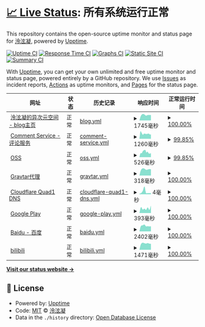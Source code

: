 # [📈 Live Status](https://status.lxnchan.cn): <!--live status--> **所有系统运行正常**

This repository contains the open-source uptime monitor and status page for [泠泫凝](https://LxnChan.cn), powered by [Upptime](https://github.com/upptime/upptime).

[![Uptime CI](https://github.com/LxnChan/status/workflows/Uptime%20CI/badge.svg)](https://github.com/LxnChan/status/actions?query=workflow%3A%22Uptime+CI%22)
[![Response Time CI](https://github.com/LxnChan/status/workflows/Response%20Time%20CI/badge.svg)](https://github.com/LxnChan/status/actions?query=workflow%3A%22Response+Time+CI%22)
[![Graphs CI](https://github.com/LxnChan/status/workflows/Graphs%20CI/badge.svg)](https://github.com/LxnChan/status/actions?query=workflow%3A%22Graphs+CI%22)
[![Static Site CI](https://github.com/LxnChan/status/workflows/Static%20Site%20CI/badge.svg)](https://github.com/LxnChan/status/actions?query=workflow%3A%22Static+Site+CI%22)
[![Summary CI](https://github.com/LxnChan/status/workflows/Summary%20CI/badge.svg)](https://github.com/LxnChan/status/actions?query=workflow%3A%22Summary+CI%22)

With [Upptime](https://upptime.js.org), you can get your own unlimited and free uptime monitor and status page, powered entirely by a GitHub repository. We use [Issues](https://github.com/LxnChan/status/issues) as incident reports, [Actions](https://github.com/LxnChan/status/actions) as uptime monitors, and [Pages](https://status.lxnchan.cn) for the status page.

<!--start: status pages-->
<!-- This summary is generated by Upptime (https://github.com/upptime/upptime) -->
<!-- Do not edit this manually, your changes will be overwritten -->
<!-- prettier-ignore -->
| 网址 | 状态 | 历史记录 | 响应时间 | 正常运行时间 |
| --- | ------ | ------- | ------------- | ------ |
| <img alt="" src="https://icons.duckduckgo.com/ip3/lxnchan.cn.ico" height="13"> [泠泫凝的异次元空间 - blog主页](https://lxnchan.cn) | 正常 | [blog.yml](https://github.com/LxnChan/status/commits/HEAD/history/blog.yml) | <details><summary><img alt="响应时间图表" src="./graphs/blog/response-time-week.png" height="20"> 1745毫秒</summary><br><a href="https://status.lxnchan.cn/history/blog"><img alt="响应时间 1669" src="https://img.shields.io/endpoint?url=https%3A%2F%2Fraw.githubusercontent.com%2FLxnChan%2Fstatus%2FHEAD%2Fapi%2Fblog%2Fresponse-time.json"></a><br><a href="https://status.lxnchan.cn/history/blog"><img alt="24 小时响应时间 1550" src="https://img.shields.io/endpoint?url=https%3A%2F%2Fraw.githubusercontent.com%2FLxnChan%2Fstatus%2FHEAD%2Fapi%2Fblog%2Fresponse-time-day.json"></a><br><a href="https://status.lxnchan.cn/history/blog"><img alt="7 天响应时间 1745" src="https://img.shields.io/endpoint?url=https%3A%2F%2Fraw.githubusercontent.com%2FLxnChan%2Fstatus%2FHEAD%2Fapi%2Fblog%2Fresponse-time-week.json"></a><br><a href="https://status.lxnchan.cn/history/blog"><img alt="30 天响应时间 1669" src="https://img.shields.io/endpoint?url=https%3A%2F%2Fraw.githubusercontent.com%2FLxnChan%2Fstatus%2FHEAD%2Fapi%2Fblog%2Fresponse-time-month.json"></a><br><a href="https://status.lxnchan.cn/history/blog"><img alt="1 年响应时间 1669" src="https://img.shields.io/endpoint?url=https%3A%2F%2Fraw.githubusercontent.com%2FLxnChan%2Fstatus%2FHEAD%2Fapi%2Fblog%2Fresponse-time-year.json"></a></details> | <details><summary><a href="https://status.lxnchan.cn/history/blog">100.00%</a></summary><a href="https://status.lxnchan.cn/history/blog"><img alt="正常运行时间 100.00%" src="https://img.shields.io/endpoint?url=https%3A%2F%2Fraw.githubusercontent.com%2FLxnChan%2Fstatus%2FHEAD%2Fapi%2Fblog%2Fuptime.json"></a><br><a href="https://status.lxnchan.cn/history/blog"><img alt="24 小时正常运行时间 100.00%" src="https://img.shields.io/endpoint?url=https%3A%2F%2Fraw.githubusercontent.com%2FLxnChan%2Fstatus%2FHEAD%2Fapi%2Fblog%2Fuptime-day.json"></a><br><a href="https://status.lxnchan.cn/history/blog"><img alt="7 天正常运行时间 100.00%" src="https://img.shields.io/endpoint?url=https%3A%2F%2Fraw.githubusercontent.com%2FLxnChan%2Fstatus%2FHEAD%2Fapi%2Fblog%2Fuptime-week.json"></a><br><a href="https://status.lxnchan.cn/history/blog"><img alt="30 天正常运行时间 100.00%" src="https://img.shields.io/endpoint?url=https%3A%2F%2Fraw.githubusercontent.com%2FLxnChan%2Fstatus%2FHEAD%2Fapi%2Fblog%2Fuptime-month.json"></a><br><a href="https://status.lxnchan.cn/history/blog"><img alt="1 年正常运行时间 100.00%" src="https://img.shields.io/endpoint?url=https%3A%2F%2Fraw.githubusercontent.com%2FLxnChan%2Fstatus%2FHEAD%2Fapi%2Fblog%2Fuptime-year.json"></a></details>
| <img alt="" src="https://icons.duckduckgo.com/ip3/comment.lxnchan.cn.ico" height="13"> [Comment Service - 评论服务](https://comment.lxnchan.cn) | 正常 | [comment-service.yml](https://github.com/LxnChan/status/commits/HEAD/history/comment-service.yml) | <details><summary><img alt="响应时间图表" src="./graphs/comment-service/response-time-week.png" height="20"> 1260毫秒</summary><br><a href="https://status.lxnchan.cn/history/comment-service"><img alt="响应时间 1235" src="https://img.shields.io/endpoint?url=https%3A%2F%2Fraw.githubusercontent.com%2FLxnChan%2Fstatus%2FHEAD%2Fapi%2Fcomment-service%2Fresponse-time.json"></a><br><a href="https://status.lxnchan.cn/history/comment-service"><img alt="24 小时响应时间 1442" src="https://img.shields.io/endpoint?url=https%3A%2F%2Fraw.githubusercontent.com%2FLxnChan%2Fstatus%2FHEAD%2Fapi%2Fcomment-service%2Fresponse-time-day.json"></a><br><a href="https://status.lxnchan.cn/history/comment-service"><img alt="7 天响应时间 1260" src="https://img.shields.io/endpoint?url=https%3A%2F%2Fraw.githubusercontent.com%2FLxnChan%2Fstatus%2FHEAD%2Fapi%2Fcomment-service%2Fresponse-time-week.json"></a><br><a href="https://status.lxnchan.cn/history/comment-service"><img alt="30 天响应时间 1235" src="https://img.shields.io/endpoint?url=https%3A%2F%2Fraw.githubusercontent.com%2FLxnChan%2Fstatus%2FHEAD%2Fapi%2Fcomment-service%2Fresponse-time-month.json"></a><br><a href="https://status.lxnchan.cn/history/comment-service"><img alt="1 年响应时间 1235" src="https://img.shields.io/endpoint?url=https%3A%2F%2Fraw.githubusercontent.com%2FLxnChan%2Fstatus%2FHEAD%2Fapi%2Fcomment-service%2Fresponse-time-year.json"></a></details> | <details><summary><a href="https://status.lxnchan.cn/history/comment-service">99.85%</a></summary><a href="https://status.lxnchan.cn/history/comment-service"><img alt="正常运行时间 99.65%" src="https://img.shields.io/endpoint?url=https%3A%2F%2Fraw.githubusercontent.com%2FLxnChan%2Fstatus%2FHEAD%2Fapi%2Fcomment-service%2Fuptime.json"></a><br><a href="https://status.lxnchan.cn/history/comment-service"><img alt="24 小时正常运行时间 100.00%" src="https://img.shields.io/endpoint?url=https%3A%2F%2Fraw.githubusercontent.com%2FLxnChan%2Fstatus%2FHEAD%2Fapi%2Fcomment-service%2Fuptime-day.json"></a><br><a href="https://status.lxnchan.cn/history/comment-service"><img alt="7 天正常运行时间 99.85%" src="https://img.shields.io/endpoint?url=https%3A%2F%2Fraw.githubusercontent.com%2FLxnChan%2Fstatus%2FHEAD%2Fapi%2Fcomment-service%2Fuptime-week.json"></a><br><a href="https://status.lxnchan.cn/history/comment-service"><img alt="30 天正常运行时间 99.65%" src="https://img.shields.io/endpoint?url=https%3A%2F%2Fraw.githubusercontent.com%2FLxnChan%2Fstatus%2FHEAD%2Fapi%2Fcomment-service%2Fuptime-month.json"></a><br><a href="https://status.lxnchan.cn/history/comment-service"><img alt="1 年正常运行时间 99.65%" src="https://img.shields.io/endpoint?url=https%3A%2F%2Fraw.githubusercontent.com%2FLxnChan%2Fstatus%2FHEAD%2Fapi%2Fcomment-service%2Fuptime-year.json"></a></details>
| <img alt="" src="https://icons.duckduckgo.com/ip3/bucket.lxnchan.cn.ico" height="13"> [OSS](https://bucket.lxnchan.cn/robots.txt) | 正常 | [oss.yml](https://github.com/LxnChan/status/commits/HEAD/history/oss.yml) | <details><summary><img alt="响应时间图表" src="./graphs/oss/response-time-week.png" height="20"> 526毫秒</summary><br><a href="https://status.lxnchan.cn/history/oss"><img alt="响应时间 570" src="https://img.shields.io/endpoint?url=https%3A%2F%2Fraw.githubusercontent.com%2FLxnChan%2Fstatus%2FHEAD%2Fapi%2Foss%2Fresponse-time.json"></a><br><a href="https://status.lxnchan.cn/history/oss"><img alt="24 小时响应时间 559" src="https://img.shields.io/endpoint?url=https%3A%2F%2Fraw.githubusercontent.com%2FLxnChan%2Fstatus%2FHEAD%2Fapi%2Foss%2Fresponse-time-day.json"></a><br><a href="https://status.lxnchan.cn/history/oss"><img alt="7 天响应时间 526" src="https://img.shields.io/endpoint?url=https%3A%2F%2Fraw.githubusercontent.com%2FLxnChan%2Fstatus%2FHEAD%2Fapi%2Foss%2Fresponse-time-week.json"></a><br><a href="https://status.lxnchan.cn/history/oss"><img alt="30 天响应时间 570" src="https://img.shields.io/endpoint?url=https%3A%2F%2Fraw.githubusercontent.com%2FLxnChan%2Fstatus%2FHEAD%2Fapi%2Foss%2Fresponse-time-month.json"></a><br><a href="https://status.lxnchan.cn/history/oss"><img alt="1 年响应时间 570" src="https://img.shields.io/endpoint?url=https%3A%2F%2Fraw.githubusercontent.com%2FLxnChan%2Fstatus%2FHEAD%2Fapi%2Foss%2Fresponse-time-year.json"></a></details> | <details><summary><a href="https://status.lxnchan.cn/history/oss">99.85%</a></summary><a href="https://status.lxnchan.cn/history/oss"><img alt="正常运行时间 99.66%" src="https://img.shields.io/endpoint?url=https%3A%2F%2Fraw.githubusercontent.com%2FLxnChan%2Fstatus%2FHEAD%2Fapi%2Foss%2Fuptime.json"></a><br><a href="https://status.lxnchan.cn/history/oss"><img alt="24 小时正常运行时间 100.00%" src="https://img.shields.io/endpoint?url=https%3A%2F%2Fraw.githubusercontent.com%2FLxnChan%2Fstatus%2FHEAD%2Fapi%2Foss%2Fuptime-day.json"></a><br><a href="https://status.lxnchan.cn/history/oss"><img alt="7 天正常运行时间 99.85%" src="https://img.shields.io/endpoint?url=https%3A%2F%2Fraw.githubusercontent.com%2FLxnChan%2Fstatus%2FHEAD%2Fapi%2Foss%2Fuptime-week.json"></a><br><a href="https://status.lxnchan.cn/history/oss"><img alt="30 天正常运行时间 99.66%" src="https://img.shields.io/endpoint?url=https%3A%2F%2Fraw.githubusercontent.com%2FLxnChan%2Fstatus%2FHEAD%2Fapi%2Foss%2Fuptime-month.json"></a><br><a href="https://status.lxnchan.cn/history/oss"><img alt="1 年正常运行时间 99.66%" src="https://img.shields.io/endpoint?url=https%3A%2F%2Fraw.githubusercontent.com%2FLxnChan%2Fstatus%2FHEAD%2Fapi%2Foss%2Fuptime-year.json"></a></details>
| <img alt="" src="https://icons.duckduckgo.com/ip3/gravatar.arlxn.top.ico" height="13"> [Gravtar代理](https://gravatar.arlxn.top) | 正常 | [gravtar.yml](https://github.com/LxnChan/status/commits/HEAD/history/gravtar.yml) | <details><summary><img alt="响应时间图表" src="./graphs/gravtar/response-time-week.png" height="20"> 318毫秒</summary><br><a href="https://status.lxnchan.cn/history/gravtar"><img alt="响应时间 262" src="https://img.shields.io/endpoint?url=https%3A%2F%2Fraw.githubusercontent.com%2FLxnChan%2Fstatus%2FHEAD%2Fapi%2Fgravtar%2Fresponse-time.json"></a><br><a href="https://status.lxnchan.cn/history/gravtar"><img alt="24 小时响应时间 248" src="https://img.shields.io/endpoint?url=https%3A%2F%2Fraw.githubusercontent.com%2FLxnChan%2Fstatus%2FHEAD%2Fapi%2Fgravtar%2Fresponse-time-day.json"></a><br><a href="https://status.lxnchan.cn/history/gravtar"><img alt="7 天响应时间 318" src="https://img.shields.io/endpoint?url=https%3A%2F%2Fraw.githubusercontent.com%2FLxnChan%2Fstatus%2FHEAD%2Fapi%2Fgravtar%2Fresponse-time-week.json"></a><br><a href="https://status.lxnchan.cn/history/gravtar"><img alt="30 天响应时间 336" src="https://img.shields.io/endpoint?url=https%3A%2F%2Fraw.githubusercontent.com%2FLxnChan%2Fstatus%2FHEAD%2Fapi%2Fgravtar%2Fresponse-time-month.json"></a><br><a href="https://status.lxnchan.cn/history/gravtar"><img alt="1 年响应时间 258" src="https://img.shields.io/endpoint?url=https%3A%2F%2Fraw.githubusercontent.com%2FLxnChan%2Fstatus%2FHEAD%2Fapi%2Fgravtar%2Fresponse-time-year.json"></a></details> | <details><summary><a href="https://status.lxnchan.cn/history/gravtar">100.00%</a></summary><a href="https://status.lxnchan.cn/history/gravtar"><img alt="正常运行时间 100.00%" src="https://img.shields.io/endpoint?url=https%3A%2F%2Fraw.githubusercontent.com%2FLxnChan%2Fstatus%2FHEAD%2Fapi%2Fgravtar%2Fuptime.json"></a><br><a href="https://status.lxnchan.cn/history/gravtar"><img alt="24 小时正常运行时间 100.00%" src="https://img.shields.io/endpoint?url=https%3A%2F%2Fraw.githubusercontent.com%2FLxnChan%2Fstatus%2FHEAD%2Fapi%2Fgravtar%2Fuptime-day.json"></a><br><a href="https://status.lxnchan.cn/history/gravtar"><img alt="7 天正常运行时间 100.00%" src="https://img.shields.io/endpoint?url=https%3A%2F%2Fraw.githubusercontent.com%2FLxnChan%2Fstatus%2FHEAD%2Fapi%2Fgravtar%2Fuptime-week.json"></a><br><a href="https://status.lxnchan.cn/history/gravtar"><img alt="30 天正常运行时间 100.00%" src="https://img.shields.io/endpoint?url=https%3A%2F%2Fraw.githubusercontent.com%2FLxnChan%2Fstatus%2FHEAD%2Fapi%2Fgravtar%2Fuptime-month.json"></a><br><a href="https://status.lxnchan.cn/history/gravtar"><img alt="1 年正常运行时间 100.00%" src="https://img.shields.io/endpoint?url=https%3A%2F%2Fraw.githubusercontent.com%2FLxnChan%2Fstatus%2FHEAD%2Fapi%2Fgravtar%2Fuptime-year.json"></a></details>
| <img alt="" src="https://icons.duckduckgo.com/ip3/null.ico" height="13"> [Cloudflare Quad1 DNS](1.1.1.1) | 正常 | [cloudflare-quad1-dns.yml](https://github.com/LxnChan/status/commits/HEAD/history/cloudflare-quad1-dns.yml) | <details><summary><img alt="响应时间图表" src="./graphs/cloudflare-quad1-dns/response-time-week.png" height="20"> 4毫秒</summary><br><a href="https://status.lxnchan.cn/history/cloudflare-quad1-dns"><img alt="响应时间 32" src="https://img.shields.io/endpoint?url=https%3A%2F%2Fraw.githubusercontent.com%2FLxnChan%2Fstatus%2FHEAD%2Fapi%2Fcloudflare-quad1-dns%2Fresponse-time.json"></a><br><a href="https://status.lxnchan.cn/history/cloudflare-quad1-dns"><img alt="24 小时响应时间 2" src="https://img.shields.io/endpoint?url=https%3A%2F%2Fraw.githubusercontent.com%2FLxnChan%2Fstatus%2FHEAD%2Fapi%2Fcloudflare-quad1-dns%2Fresponse-time-day.json"></a><br><a href="https://status.lxnchan.cn/history/cloudflare-quad1-dns"><img alt="7 天响应时间 4" src="https://img.shields.io/endpoint?url=https%3A%2F%2Fraw.githubusercontent.com%2FLxnChan%2Fstatus%2FHEAD%2Fapi%2Fcloudflare-quad1-dns%2Fresponse-time-week.json"></a><br><a href="https://status.lxnchan.cn/history/cloudflare-quad1-dns"><img alt="30 天响应时间 32" src="https://img.shields.io/endpoint?url=https%3A%2F%2Fraw.githubusercontent.com%2FLxnChan%2Fstatus%2FHEAD%2Fapi%2Fcloudflare-quad1-dns%2Fresponse-time-month.json"></a><br><a href="https://status.lxnchan.cn/history/cloudflare-quad1-dns"><img alt="1 年响应时间 32" src="https://img.shields.io/endpoint?url=https%3A%2F%2Fraw.githubusercontent.com%2FLxnChan%2Fstatus%2FHEAD%2Fapi%2Fcloudflare-quad1-dns%2Fresponse-time-year.json"></a></details> | <details><summary><a href="https://status.lxnchan.cn/history/cloudflare-quad1-dns">100.00%</a></summary><a href="https://status.lxnchan.cn/history/cloudflare-quad1-dns"><img alt="正常运行时间 100.00%" src="https://img.shields.io/endpoint?url=https%3A%2F%2Fraw.githubusercontent.com%2FLxnChan%2Fstatus%2FHEAD%2Fapi%2Fcloudflare-quad1-dns%2Fuptime.json"></a><br><a href="https://status.lxnchan.cn/history/cloudflare-quad1-dns"><img alt="24 小时正常运行时间 100.00%" src="https://img.shields.io/endpoint?url=https%3A%2F%2Fraw.githubusercontent.com%2FLxnChan%2Fstatus%2FHEAD%2Fapi%2Fcloudflare-quad1-dns%2Fuptime-day.json"></a><br><a href="https://status.lxnchan.cn/history/cloudflare-quad1-dns"><img alt="7 天正常运行时间 100.00%" src="https://img.shields.io/endpoint?url=https%3A%2F%2Fraw.githubusercontent.com%2FLxnChan%2Fstatus%2FHEAD%2Fapi%2Fcloudflare-quad1-dns%2Fuptime-week.json"></a><br><a href="https://status.lxnchan.cn/history/cloudflare-quad1-dns"><img alt="30 天正常运行时间 100.00%" src="https://img.shields.io/endpoint?url=https%3A%2F%2Fraw.githubusercontent.com%2FLxnChan%2Fstatus%2FHEAD%2Fapi%2Fcloudflare-quad1-dns%2Fuptime-month.json"></a><br><a href="https://status.lxnchan.cn/history/cloudflare-quad1-dns"><img alt="1 年正常运行时间 100.00%" src="https://img.shields.io/endpoint?url=https%3A%2F%2Fraw.githubusercontent.com%2FLxnChan%2Fstatus%2FHEAD%2Fapi%2Fcloudflare-quad1-dns%2Fuptime-year.json"></a></details>
| <img alt="" src="https://icons.duckduckgo.com/ip3/play.google.com.ico" height="13"> [Google Play](https://play.google.com) | 正常 | [google-play.yml](https://github.com/LxnChan/status/commits/HEAD/history/google-play.yml) | <details><summary><img alt="响应时间图表" src="./graphs/google-play/response-time-week.png" height="20"> 393毫秒</summary><br><a href="https://status.lxnchan.cn/history/google-play"><img alt="响应时间 414" src="https://img.shields.io/endpoint?url=https%3A%2F%2Fraw.githubusercontent.com%2FLxnChan%2Fstatus%2FHEAD%2Fapi%2Fgoogle-play%2Fresponse-time.json"></a><br><a href="https://status.lxnchan.cn/history/google-play"><img alt="24 小时响应时间 345" src="https://img.shields.io/endpoint?url=https%3A%2F%2Fraw.githubusercontent.com%2FLxnChan%2Fstatus%2FHEAD%2Fapi%2Fgoogle-play%2Fresponse-time-day.json"></a><br><a href="https://status.lxnchan.cn/history/google-play"><img alt="7 天响应时间 393" src="https://img.shields.io/endpoint?url=https%3A%2F%2Fraw.githubusercontent.com%2FLxnChan%2Fstatus%2FHEAD%2Fapi%2Fgoogle-play%2Fresponse-time-week.json"></a><br><a href="https://status.lxnchan.cn/history/google-play"><img alt="30 天响应时间 414" src="https://img.shields.io/endpoint?url=https%3A%2F%2Fraw.githubusercontent.com%2FLxnChan%2Fstatus%2FHEAD%2Fapi%2Fgoogle-play%2Fresponse-time-month.json"></a><br><a href="https://status.lxnchan.cn/history/google-play"><img alt="1 年响应时间 414" src="https://img.shields.io/endpoint?url=https%3A%2F%2Fraw.githubusercontent.com%2FLxnChan%2Fstatus%2FHEAD%2Fapi%2Fgoogle-play%2Fresponse-time-year.json"></a></details> | <details><summary><a href="https://status.lxnchan.cn/history/google-play">100.00%</a></summary><a href="https://status.lxnchan.cn/history/google-play"><img alt="正常运行时间 100.00%" src="https://img.shields.io/endpoint?url=https%3A%2F%2Fraw.githubusercontent.com%2FLxnChan%2Fstatus%2FHEAD%2Fapi%2Fgoogle-play%2Fuptime.json"></a><br><a href="https://status.lxnchan.cn/history/google-play"><img alt="24 小时正常运行时间 100.00%" src="https://img.shields.io/endpoint?url=https%3A%2F%2Fraw.githubusercontent.com%2FLxnChan%2Fstatus%2FHEAD%2Fapi%2Fgoogle-play%2Fuptime-day.json"></a><br><a href="https://status.lxnchan.cn/history/google-play"><img alt="7 天正常运行时间 100.00%" src="https://img.shields.io/endpoint?url=https%3A%2F%2Fraw.githubusercontent.com%2FLxnChan%2Fstatus%2FHEAD%2Fapi%2Fgoogle-play%2Fuptime-week.json"></a><br><a href="https://status.lxnchan.cn/history/google-play"><img alt="30 天正常运行时间 100.00%" src="https://img.shields.io/endpoint?url=https%3A%2F%2Fraw.githubusercontent.com%2FLxnChan%2Fstatus%2FHEAD%2Fapi%2Fgoogle-play%2Fuptime-month.json"></a><br><a href="https://status.lxnchan.cn/history/google-play"><img alt="1 年正常运行时间 100.00%" src="https://img.shields.io/endpoint?url=https%3A%2F%2Fraw.githubusercontent.com%2FLxnChan%2Fstatus%2FHEAD%2Fapi%2Fgoogle-play%2Fuptime-year.json"></a></details>
| <img alt="" src="https://icons.duckduckgo.com/ip3/www.baidu.com.ico" height="13"> [Baidu - 百度](https://www.baidu.com) | 正常 | [baidu.yml](https://github.com/LxnChan/status/commits/HEAD/history/baidu.yml) | <details><summary><img alt="响应时间图表" src="./graphs/baidu/response-time-week.png" height="20"> 2402毫秒</summary><br><a href="https://status.lxnchan.cn/history/baidu"><img alt="响应时间 2328" src="https://img.shields.io/endpoint?url=https%3A%2F%2Fraw.githubusercontent.com%2FLxnChan%2Fstatus%2FHEAD%2Fapi%2Fbaidu%2Fresponse-time.json"></a><br><a href="https://status.lxnchan.cn/history/baidu"><img alt="24 小时响应时间 1898" src="https://img.shields.io/endpoint?url=https%3A%2F%2Fraw.githubusercontent.com%2FLxnChan%2Fstatus%2FHEAD%2Fapi%2Fbaidu%2Fresponse-time-day.json"></a><br><a href="https://status.lxnchan.cn/history/baidu"><img alt="7 天响应时间 2402" src="https://img.shields.io/endpoint?url=https%3A%2F%2Fraw.githubusercontent.com%2FLxnChan%2Fstatus%2FHEAD%2Fapi%2Fbaidu%2Fresponse-time-week.json"></a><br><a href="https://status.lxnchan.cn/history/baidu"><img alt="30 天响应时间 2443" src="https://img.shields.io/endpoint?url=https%3A%2F%2Fraw.githubusercontent.com%2FLxnChan%2Fstatus%2FHEAD%2Fapi%2Fbaidu%2Fresponse-time-month.json"></a><br><a href="https://status.lxnchan.cn/history/baidu"><img alt="1 年响应时间 2392" src="https://img.shields.io/endpoint?url=https%3A%2F%2Fraw.githubusercontent.com%2FLxnChan%2Fstatus%2FHEAD%2Fapi%2Fbaidu%2Fresponse-time-year.json"></a></details> | <details><summary><a href="https://status.lxnchan.cn/history/baidu">100.00%</a></summary><a href="https://status.lxnchan.cn/history/baidu"><img alt="正常运行时间 99.87%" src="https://img.shields.io/endpoint?url=https%3A%2F%2Fraw.githubusercontent.com%2FLxnChan%2Fstatus%2FHEAD%2Fapi%2Fbaidu%2Fuptime.json"></a><br><a href="https://status.lxnchan.cn/history/baidu"><img alt="24 小时正常运行时间 100.00%" src="https://img.shields.io/endpoint?url=https%3A%2F%2Fraw.githubusercontent.com%2FLxnChan%2Fstatus%2FHEAD%2Fapi%2Fbaidu%2Fuptime-day.json"></a><br><a href="https://status.lxnchan.cn/history/baidu"><img alt="7 天正常运行时间 100.00%" src="https://img.shields.io/endpoint?url=https%3A%2F%2Fraw.githubusercontent.com%2FLxnChan%2Fstatus%2FHEAD%2Fapi%2Fbaidu%2Fuptime-week.json"></a><br><a href="https://status.lxnchan.cn/history/baidu"><img alt="30 天正常运行时间 100.00%" src="https://img.shields.io/endpoint?url=https%3A%2F%2Fraw.githubusercontent.com%2FLxnChan%2Fstatus%2FHEAD%2Fapi%2Fbaidu%2Fuptime-month.json"></a><br><a href="https://status.lxnchan.cn/history/baidu"><img alt="1 年正常运行时间 100.00%" src="https://img.shields.io/endpoint?url=https%3A%2F%2Fraw.githubusercontent.com%2FLxnChan%2Fstatus%2FHEAD%2Fapi%2Fbaidu%2Fuptime-year.json"></a></details>
| <img alt="" src="https://icons.duckduckgo.com/ip3/api.bilibili.com.ico" height="13"> [bilibili](https://api.bilibili.com) | 正常 | [bilibili.yml](https://github.com/LxnChan/status/commits/HEAD/history/bilibili.yml) | <details><summary><img alt="响应时间图表" src="./graphs/bilibili/response-time-week.png" height="20"> 1471毫秒</summary><br><a href="https://status.lxnchan.cn/history/bilibili"><img alt="响应时间 1376" src="https://img.shields.io/endpoint?url=https%3A%2F%2Fraw.githubusercontent.com%2FLxnChan%2Fstatus%2FHEAD%2Fapi%2Fbilibili%2Fresponse-time.json"></a><br><a href="https://status.lxnchan.cn/history/bilibili"><img alt="24 小时响应时间 1357" src="https://img.shields.io/endpoint?url=https%3A%2F%2Fraw.githubusercontent.com%2FLxnChan%2Fstatus%2FHEAD%2Fapi%2Fbilibili%2Fresponse-time-day.json"></a><br><a href="https://status.lxnchan.cn/history/bilibili"><img alt="7 天响应时间 1471" src="https://img.shields.io/endpoint?url=https%3A%2F%2Fraw.githubusercontent.com%2FLxnChan%2Fstatus%2FHEAD%2Fapi%2Fbilibili%2Fresponse-time-week.json"></a><br><a href="https://status.lxnchan.cn/history/bilibili"><img alt="30 天响应时间 1376" src="https://img.shields.io/endpoint?url=https%3A%2F%2Fraw.githubusercontent.com%2FLxnChan%2Fstatus%2FHEAD%2Fapi%2Fbilibili%2Fresponse-time-month.json"></a><br><a href="https://status.lxnchan.cn/history/bilibili"><img alt="1 年响应时间 1376" src="https://img.shields.io/endpoint?url=https%3A%2F%2Fraw.githubusercontent.com%2FLxnChan%2Fstatus%2FHEAD%2Fapi%2Fbilibili%2Fresponse-time-year.json"></a></details> | <details><summary><a href="https://status.lxnchan.cn/history/bilibili">100.00%</a></summary><a href="https://status.lxnchan.cn/history/bilibili"><img alt="正常运行时间 100.00%" src="https://img.shields.io/endpoint?url=https%3A%2F%2Fraw.githubusercontent.com%2FLxnChan%2Fstatus%2FHEAD%2Fapi%2Fbilibili%2Fuptime.json"></a><br><a href="https://status.lxnchan.cn/history/bilibili"><img alt="24 小时正常运行时间 100.00%" src="https://img.shields.io/endpoint?url=https%3A%2F%2Fraw.githubusercontent.com%2FLxnChan%2Fstatus%2FHEAD%2Fapi%2Fbilibili%2Fuptime-day.json"></a><br><a href="https://status.lxnchan.cn/history/bilibili"><img alt="7 天正常运行时间 100.00%" src="https://img.shields.io/endpoint?url=https%3A%2F%2Fraw.githubusercontent.com%2FLxnChan%2Fstatus%2FHEAD%2Fapi%2Fbilibili%2Fuptime-week.json"></a><br><a href="https://status.lxnchan.cn/history/bilibili"><img alt="30 天正常运行时间 100.00%" src="https://img.shields.io/endpoint?url=https%3A%2F%2Fraw.githubusercontent.com%2FLxnChan%2Fstatus%2FHEAD%2Fapi%2Fbilibili%2Fuptime-month.json"></a><br><a href="https://status.lxnchan.cn/history/bilibili"><img alt="1 年正常运行时间 100.00%" src="https://img.shields.io/endpoint?url=https%3A%2F%2Fraw.githubusercontent.com%2FLxnChan%2Fstatus%2FHEAD%2Fapi%2Fbilibili%2Fuptime-year.json"></a></details>

<!--end: status pages-->

[**Visit our status website →**](https://status.lxnchan.cn)

## 📄 License

- Powered by: [Upptime](https://github.com/upptime/upptime)
- Code: [MIT](./LICENSE) © [泠泫凝](https://LxnChan.cn)
- Data in the `./history` directory: [Open Database License](https://opendatacommons.org/licenses/odbl/1-0/)
